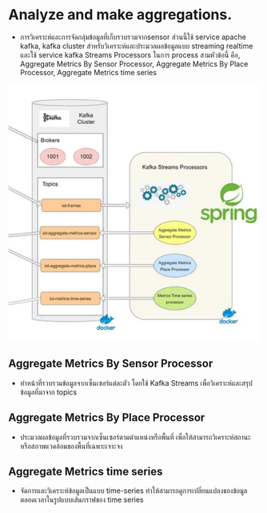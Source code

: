 # Analyze and make aggregations.
- การวิเคราะห์และการจัดกลุ่มข้อมูลที่เก็บรวบรวมจากsensor ส่วนนี้ใช้ service apache kafka, kafka cluster  สำหรับวิเคราะห์และประมวลผลข้อมูลแบบ streaming realtime และใช้ service kafka Streams Processors ในการ process สามหัวข้อนี้ คือ, Aggregate Metrics By Sensor Processor, Aggregate Metrics By Place Processor, Aggregate Metrics time series

![Example Image](analyze.png)

##  Aggregate Metrics By Sensor Processor
- ทำหน้าที่รวบรวมข้อมูลจากเซ็นเซอร์แต่ละตัว โดยใช้ Kafka Streams เพื่อวิเคราะห์และสรุปข้อมูลที่มาจาก topics

## Aggregate Metrics By Place Processor
- ประมวลผลข้อมูลที่รวบรวมจากเซ็นเซอร์ตามตำแหน่งหรือพื้นที่ เพื่อให้สามารถวิเคราะห์สถานะหรือสภาพแวดล้อมของพื้นที่เฉพาะเจาะจง

## Aggregate Metrics time series
- จัดการและวิเคราะห์ข้อมูลเป็นแบบ time-series ทำให้สามารถดูการเปลี่ยนแปลงของข้อมูลตลอดเวลาในรูปแบบเส้นกราฟของ time series


